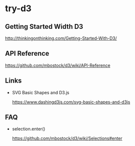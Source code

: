 # try-d3

## Getting Started Width D3

http://thinkingonthinking.com/Getting-Started-With-D3/

## API Reference

https://github.com/mbostock/d3/wiki/API-Reference

## Links

- SVG Basic Shapes and D3.js

    https://www.dashingd3js.com/svg-basic-shapes-and-d3js

## FAQ

- selection.enter()

    https://github.com/mbostock/d3/wiki/Selections#enter
